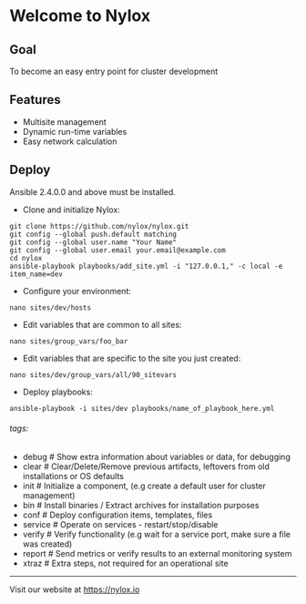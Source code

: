 Welcome to Nylox
================

Goal
----------------

To become an easy entry point for cluster development

Features
----------------

 - Multisite management
 - Dynamic run-time variables
 - Easy network calculation


Deploy
----------------

Ansible 2.4.0.0 and above must be installed.

 * Clone and initialize Nylox:
```shell                          
git clone https://github.com/nylox/nylox.git
git config --global push.default matching
git config --global user.name "Your Name"
git config --global user.email your.email@example.com
cd nylox
ansible-playbook playbooks/add_site.yml -i "127.0.0.1," -c local -e item_name=dev
```

 * Configure your environment:
```shell                          
nano sites/dev/hosts
```

 * Edit variables that are common to all sites:
```shell                          
nano sites/group_vars/foo_bar
```

 * Edit variables that are specific to the site you just created:
```shell
nano sites/dev/group_vars/all/90_sitevars
```

 * Deploy playbooks:
```shell                          
ansible-playbook -i sites/dev playbooks/name_of_playbook_here.yml
```

###### tags:
 - debug    # Show extra information about variables or data, for debugging
 - clear    # Clear/Delete/Remove previous artifacts, leftovers from old installations or OS defaults
 - init     # Initialize a component, (e.g create a default user for cluster management)
 - bin      # Install binaries / Extract archives for installation purposes
 - conf     # Deploy configuration items, templates, files
 - service  # Operate on services - restart/stop/disable
 - verify   # Verify functionality (e.g wait for a service port, make sure a file was created)
 - report   # Send metrics or verify results to an external monitoring system
 - xtraz    # Extra steps, not required for an operational site

* * *
Visit our website at https://nylox.io

